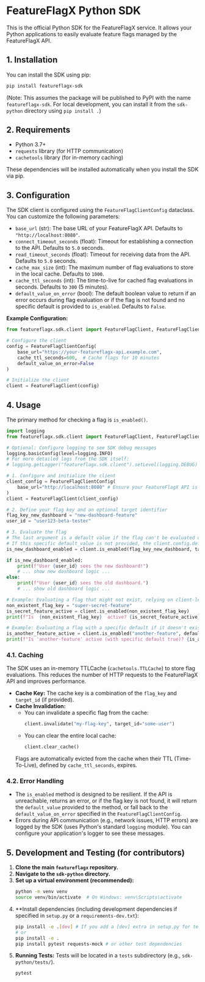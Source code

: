 # FeatureFlagX Python SDK

This is the official Python SDK for the FeatureFlagX service. It allows your Python applications to easily evaluate feature flags managed by the FeatureFlagX API.

## 1. Installation

You can install the SDK using pip:

```bash
pip install featureflagx-sdk
```

(Note: This assumes the package will be published to PyPI with the name `featureflagx-sdk`. For local development, you can install it from the `sdk-python` directory using `pip install .`)

## 2. Requirements

- Python 3.7+
- `requests` library (for HTTP communication)
- `cachetools` library (for in-memory caching)

These dependencies will be installed automatically when you install the SDK via pip.

## 3. Configuration

The SDK client is configured using the `FeatureFlagClientConfig` dataclass. You can customize the following parameters:

-   `base_url` (str): The base URL of your FeatureFlagX API. Defaults to `"http://localhost:8080"`.
-   `connect_timeout_seconds` (float): Timeout for establishing a connection to the API. Defaults to `5.0` seconds.
-   `read_timeout_seconds` (float): Timeout for receiving data from the API. Defaults to `5.0` seconds.
-   `cache_max_size` (int): The maximum number of flag evaluations to store in the local cache. Defaults to `1000`.
-   `cache_ttl_seconds` (int): The time-to-live for cached flag evaluations in seconds. Defaults to `300` (5 minutes).
-   `default_value_on_error` (bool): The default boolean value to return if an error occurs during flag evaluation or if the flag is not found and no specific default is provided to `is_enabled`. Defaults to `False`.

**Example Configuration:**

```python
from featureflagx.sdk.client import FeatureFlagClient, FeatureFlagClientConfig

# Configure the client
config = FeatureFlagClientConfig(
    base_url="https://your-featureflagx-api.example.com",
    cache_ttl_seconds=600,  # Cache flags for 10 minutes
    default_value_on_error=False
)

# Initialize the client
client = FeatureFlagClient(config)
```

## 4. Usage

The primary method for checking a flag is `is_enabled()`.

```python
import logging
from featureflagx.sdk.client import FeatureFlagClient, FeatureFlagClientConfig

# Optional: Configure logging to see SDK debug messages
logging.basicConfig(level=logging.INFO)
# For more detailed logs from the SDK itself:
# logging.getLogger("featureflagx.sdk.client").setLevel(logging.DEBUG)

# 1. Configure and initialize the client
client_config = FeatureFlagClientConfig(
    base_url="http://localhost:8080" # Ensure your FeatureFlagX API is running here
)
client = FeatureFlagClient(client_config)

# 2. Define your flag key and an optional target identifier
flag_key_new_dashboard = "new-dashboard-feature"
user_id = "user123-beta-tester"

# 3. Evaluate the flag
# The last argument is a default value if the flag can't be evaluated or is not found.
# If this specific default_value is not provided, the client.config.default_value_on_error is used.
is_new_dashboard_enabled = client.is_enabled(flag_key_new_dashboard, target_id=user_id, default_value=False)

if is_new_dashboard_enabled:
    print(f"User {user_id} sees the new dashboard!")
    # ... show new dashboard logic ...
else:
    print(f"User {user_id} sees the old dashboard.")
    # ... show old dashboard logic ...

# Example: Evaluating a flag that might not exist, relying on client-level default
non_existent_flag_key = "super-secret-feature"
is_secret_feature_active = client.is_enabled(non_existent_flag_key)
print(f"Is 	{non_existent_flag_key}	 active? {is_secret_feature_active}") # Will likely be False due to default_value_on_error

# Example: Evaluating a flag with a specific default if it doesn't exist
is_another_feature_active = client.is_enabled("another-feature", default_value=True)
print(f"Is 'another-feature' active (with specific default true)? {is_another_feature_active}")
```

### 4.1. Caching

The SDK uses an in-memory TTLCache (`cachetools.TTLCache`) to store flag evaluations. This reduces the number of HTTP requests to the FeatureFlagX API and improves performance.

-   **Cache Key:** The cache key is a combination of the `flag_key` and `target_id` (if provided).
-   **Cache Invalidation:**
    -   You can invalidate a specific flag from the cache:
        ```python
        client.invalidate("my-flag-key", target_id="some-user")
        ```
    -   You can clear the entire local cache:
        ```python
        client.clear_cache()
        ```
    Flags are automatically evicted from the cache when their TTL (Time-To-Live), defined by `cache_ttl_seconds`, expires.

### 4.2. Error Handling

-   The `is_enabled` method is designed to be resilient. If the API is unreachable, returns an error, or if the flag key is not found, it will return the `default_value` provided to the method, or fall back to the `default_value_on_error` specified in the `FeatureFlagClientConfig`.
-   Errors during API communication (e.g., network issues, HTTP errors) are logged by the SDK (uses Python's standard `logging` module). You can configure your application's logger to see these messages.

## 5. Development and Testing (for contributors)

1.  **Clone the main `featureflagx` repository.**
2.  **Navigate to the `sdk-python` directory.**
3.  **Set up a virtual environment (recommended):**
    ```bash
    python -m venv venv
    source venv/bin/activate  # On Windows: venv\Scripts\activate
    ```
4.  **Install dependencies (including development dependencies if specified in `setup.py` or a `requirements-dev.txt`):
    ```bash
    pip install -e .[dev] # If you add a [dev] extra in setup.py for test dependencies
    # or
    pip install -e .
    pip install pytest requests-mock # or other test dependencies
    ```
5.  **Running Tests:**
    Tests will be located in a `tests` subdirectory (e.g., `sdk-python/tests/`).
    ```bash
    pytest
    ```


